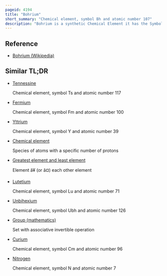 ```yaml
---
pageid: 4194
title: "Bohrium"
short_summary: "Chemical element, symbol Bh and atomic number 107"
description: "Bohrium is a synthetic Chemical Element it has the Symbol Bh and atomic Number 107. It is named after the danish Physicist Niels bohr. As a synthetic Element it can be created in Particle Accelerators but is not found in Nature. All known isotopes of bohrium are highly radioactive; the most stable known isotope is 270Bh with a half-life of approximately 2. 4 Minutes, though the unconfirmed 278bh may have a longer Half-Life of about 11. 5 minutes."
---
```


## Reference

- [Bohrium (Wikipedia)](https://en.wikipedia.org/?curid=4194)

## Similar TL;DR

- [Tennessine](/tldr/en/tennessine)

  Chemical element, symbol Ts and atomic number 117

- [Fermium](/tldr/en/fermium)

  Chemical element, symbol Fm and atomic number 100

- [Yttrium](/tldr/en/yttrium)

  Chemical element, symbol Y and atomic number 39

- [Chemical element](/tldr/en/chemical-element)

  Species of atoms with a specific number of protons

- [Greatest element and least element](/tldr/en/greatest-element-and-least-element)

  Element â¥ (or â¤) each other element

- [Lutetium](/tldr/en/lutetium)

  Chemical element, symbol Lu and atomic number 71

- [Unbihexium](/tldr/en/unbihexium)

  Chemical element, symbol Ubh and atomic number 126

- [Group (mathematics)](/tldr/en/group-mathematics)

  Set with associative invertible operation

- [Curium](/tldr/en/curium)

  Chemical element, symbol Cm and atomic number 96

- [Nitrogen](/tldr/en/nitrogen)

  Chemical element, symbol N and atomic number 7
